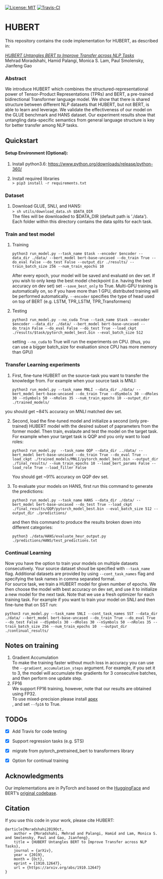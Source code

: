 [![License: MIT](https://img.shields.io/badge/License-MIT-yellow.svg)](https://opensource.org/licenses/MIT)
[![Travis-CI](https://api.travis-ci.com/Mehrad0711/HUBERT.svg?token=bGPLh8DGc3xJsVMrFqmZ&branch=master)](https://travis-ci.com/Mehrad0711/HUBERT/)

# HUBERT 

This repository contains the code implementation for HUBERT, as described in:

[_HUBERT Untangles BERT to Improve Transfer across NLP Tasks_](https://arxiv.org/abs/1910.12647) <br/>
Mehrad Moradshahi, Hamid Palangi, Monica S. Lam, Paul Smolensky, Jianfeng Gao<br/>

### Abstract

We introduce HUBERT which combines the structured-representational power of Tensor-Product Representations (TPRs) and BERT,
a pre-trained bidirectional Transformer language model. We show that there is shared structure between different NLP datasets
that HUBERT, but not BERT, is able to learn and leverage. We validate the effectiveness of our model on the GLUE benchmark and
HANS dataset. Our experiment results show that untangling data-specific semantics from general language structure is key for
better transfer among NLP tasks.

## Quickstart

#### Setup Environment (Optional):
1. Install python3.6: https://www.python.org/downloads/release/python-360/

2. Install required libraries </br>
   `> pip3 install -r requirements.txt`


### Dataset

1. Download GLUE, SNLI, and HANS: </br>
   ```> sh utils/download_data.sh $DATA_DIR``` </br>
    The files will be downloaded to $DATA_DIR (default path is './data'). Each folder within this directory contains the data splits for each task.

### Train and test model

1. Training</br>
	```console
	python3 run_model.py --task_name $task --encoder $encoder --data_dir ./data/ --bert_model bert-base-uncased --do_train True --do_eval False --do_test False --output_dir ./results/ --train_batch_size 256 --num_train_epochs 10
	```
	After every epoch, your model will be saved and evaluatd on dev set. If you wish to only keep the best model checkpoint (i.e. having the best accuracy on dev set) set `--save_best_only` to True. 
	Multi-GPU training is automatically on, so if you have more than 1 GPU, distributed training will be performed automatically. `--encoder` specifies the type of head used on top of BERT (e.g. LSTM, TPR_LSTM, TPR_Transformers)

2. Testing</br>
	```console
	python3 run_model.py --no_cuda True --task_name $task --encoder $encoder --data_dir ./data/ --bert_model bert-base-uncased --do_train False --do_eval False --do_test True --load_ckpt ./results/$task/pytorch_model_best.bin --eval_batch_size 512 
	```
	setting `--no_cuda` to True will run the experiments on CPU. (thus, you can use a bigger batch_size for evaluation since CPU has more memory than GPU)


### Transfer Learning experiments
1. First, fine-tune HUBERT on the source-task you want to transfer the knowledge from. For example when your source task is MNLI:</br>
	```console
	python3 run_model.py --task_name MNLI --data_dir ./data/ --bert_model bert-base-uncased --do_train True --dSymbols 30 --dRoles 30 --nSymbols 50 --nRoles 35 --num_train_epochs 10 --output_dir ./trained_models/ 
	```
you should get ~84% accuracy on MNLI matched dev set.

2. Second, load the fine-tuned model and initialize a second (only pre-trained) HUBERT model with the desired subset of paprameters from the former model. Then train, evalaute and test the model on the target task. For example when your target task is QQP and you only want to load roles:</br>
	```console
	python3 run_model.py  --task_name QQP --data_dir ../data/ --bert_model bert-base-uncased --do_train True --do_eval True --load_ckpt ./trained_models/MNLI/pytorch_model_best.bin --output_dir ./final_results/ --num_train_epochs 10 --load_bert_params False --load_role True --load_filler False
	```

	You should get ~91% accuracy on QQP dev set.
	

3. To evaluate your models on HANS, first run this command to generate the predictions:</br>

	```console
	python3 run_model.py --task_name HANS --data_dir ./data/ --bert_model bert-base-uncased --do_test True --load_ckpt ./final_results/QQP/pytorch_model_best.bin --eval_batch_size 512 --output_dir ./predictions/
	```
	and then this command to produce the results broken down into different categories:</br>

	```console
	python3 ./data/HANS/evaluate_heur_output.py ./predictions/HANS/test_predictions.txt
	```

### Continual Learning

Now you have the option to train your models on multiple datasets consecutively. Your source dataset shoud be specified with `--task_name` flag. Additional datasets are provided by using `--cont_task_names` flag and specifying the task names in comma separated format.</br> For source task, we train a HUBERT model for given number of epochs. We then choose the model with best accuracy on dev set, and use it to initialize a new model for the next task. Note that we use a fresh optimizer for each training task. For example if you want to train your model on SNLI and then fine-tune that on SST run:
```console
python3 run_model.py --task_name SNLI --cont_task_names SST --data_dir ./data/ --bert_model bert-base-uncased --do_train True --do_eval True --do_test False --dSymbols 30 --dRoles 30 --nSymbols 50 --nRoles 35 --train_batch_size 256 --num_train_epochs 10  --output_dir ./continual_results/
```



## Notes on training
1. Gradient Accumulation </br>
  To make the training faster without much loss in accuracy you can use the `--gradient_accumulation_steps` argument. For example, if you set it to 3, the model will accumulate the gradients for 3 consecutive batches, and then perform one update step. 
2. FP16</br>
   We support FP16 training, however, note that our results are obtained using FP32.</br>
To use mixed-precision please install [apex](https://github.com/NVIDIA/apex) </br>, and set `--fp16` to True.

## TODOs

- [x] Add Travis for code testing
- [x] Support regression tasks (e.g. STS)
- [x] migrate from pytorch_pretrained_bert to transformers library
- [x] Option for continual training


## Acknowledgments
Our implementations are in PyTorch and based on the [HuggingFace](https://github.com/huggingface/pytorch-pretrained-BERT) and BERT’s [original codebase](https://github.com/google-research/bert).

## Citation
If you use this code in your work, please cite HUBERT:

```
@article{Moradshahi2019Oct,
	author = {Moradshahi, Mehrad and Palangi, Hamid and Lam, Monica S. and Smolensky, Paul and Gao, Jianfeng},
	title = {HUBERT Untangles BERT to Improve Transfer across NLP Tasks},
	journal = {arXiv},
	year = {2019},
	month = {Oct},
	eprint = {1910.12647},
	url = {https://arxiv.org/abs/1910.12647}
}
```
